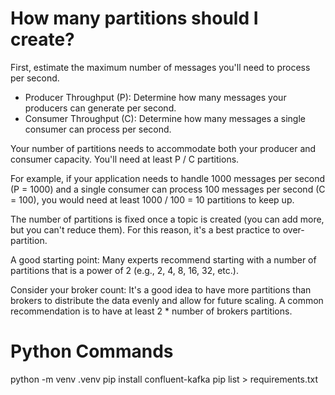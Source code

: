 # How many partitions should I create?

First, estimate the maximum number of messages you'll need to process per second.

- Producer Throughput (P): Determine how many messages your producers can generate per second.
- Consumer Throughput (C): Determine how many messages a single consumer can process per second.

Your number of partitions needs to accommodate both your producer and consumer capacity. You'll need at least P / C partitions.

For example, if your application needs to handle 1000 messages per second (P = 1000) and a single consumer can process 100 messages per second (C = 100), you would need at least 1000 / 100 = 10 partitions to keep up.

The number of partitions is fixed once a topic is created (you can add more, but you can't reduce them). For this reason, it's a best practice to over-partition.

A good starting point: Many experts recommend starting with a number of partitions that is a power of 2 (e.g., 2, 4, 8, 16, 32, etc.).

Consider your broker count: It's a good idea to have more partitions than brokers to distribute the data evenly and allow for future scaling. A common recommendation is to have at least 2 \* number of brokers partitions.

# Python Commands

python -m venv .venv
pip install confluent-kafka
pip list > requirements.txt
